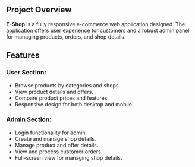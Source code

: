 ## Project Overview
**E-Shop** is a fully responsive e-commerce web application designed. The application offers user experience for customers and a robust admin panel for managing products, orders, and shop details.

## Features
### User Section:
- Browse products by categories and shops.
- View product details and offers.
- Compare product prices and features.
- Responsive design for both desktop and mobile.

### Admin Section:
- Login functionality for admin.
- Create and manage shop details.
- Manage product and offer details.
- View and process customer orders.
- Full-screen view for managing shop details.
